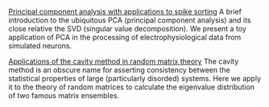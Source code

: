 
<a href="https://amahadevan99.github.io/files/pca_notes.pdf">Principal component analysis with applications to spike sorting</a>
A brief introduction to the ubiquitous PCA (principal component analysis) and its close relative the SVD (singular value decomposition). We present a toy application of PCA in the processing of electrophysiological data from simulated neurons.

<a href="https://amahadevan99.github.io/files/marchenko_pastur.pdf">Applications of the cavity method in random matrix theory</a>
The cavity method is an obscure name for asserting consistency between the statistical properties of large (particularly disorded) systems. Here we apply it to the theory of random matrices to calculate the eigenvalue distribution of two famous matrix ensembles.


